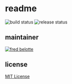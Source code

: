 # readme

![build status](https://github.com/apticity/apticity/workflows/build/badge.svg)
![release status](https://github.com/apticity/apticity/workflows/release/badge.svg)

## maintainer

[![fred belotte][fb_avatar]][fb_profile]

## license

[MIT License][license]

[fb_avatar]: https://avatars3.githubusercontent.com/u/22018714?s=96&u=506a9dc882dd1559689defa6b3c6961bc6b4aa13&v=4 "fred belotte"
[fb_profile]: https://github.com/fredbelotte "fred belotte"
[license]: https://github.com/apticity/apticity/blob/main/LICENSE "license"
